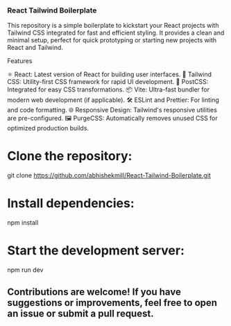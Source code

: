 ### React Tailwind Boilerplate

This repository is a simple boilerplate to kickstart your React projects with Tailwind CSS integrated for fast and efficient styling. It provides a clean and minimal setup, perfect for quick prototyping or starting new projects with React and Tailwind.

Features

⚛️ React: Latest version of React for building user interfaces.
🎨 Tailwind CSS: Utility-first CSS framework for rapid UI development.
🚀 PostCSS: Integrated for easy CSS transformations.
📦 Vite: Ultra-fast bundler for modern web development (if applicable).
🛠 ESLint and Prettier: For linting and code formatting.
🌐 Responsive Design: Tailwind's responsive utilities are pre-configured.
🖼 PurgeCSS: Automatically removes unused CSS for optimized production builds.

# Clone the repository:
git clone https://github.com/abhishekmill/React-Tailwind-Boilerplate.git
# Install dependencies:
npm install
# Start the development server:
npm run dev

## Contributions are welcome! If you have suggestions or improvements, feel free to open an issue or submit a pull request.
